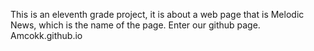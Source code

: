 This is an eleventh grade project, it is about a web page that is Melodic News, which is the name of the page.
Enter our github page.
Amcokk.github.io
